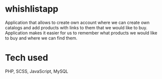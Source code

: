 # whishlistapp

Application that allows to create own account where we can create own catalogs and add products with links to them that we would like to buy. Application makes it easier for us to remember what products we would like to buy and where we can find them.

# Tech used

PHP, SCSS, JavaScript, MySQL
